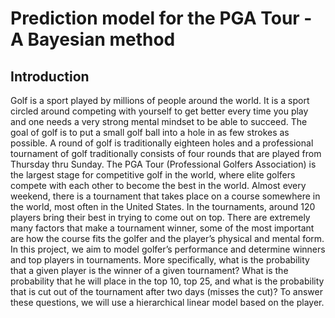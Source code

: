 # Prediction model for the PGA Tour - A Bayesian method

## Introduction

Golf is a sport played by millions of people around the world. It is a sport circled around competing with yourself to get better every time you play and one needs a very strong mental mindset to be able to succeed. The goal of golf is to put a small golf ball into a hole in as few strokes as possible. A round of golf is traditionally eighteen holes and a professional tournament of golf traditionally consists of four rounds that are played from Thursday thru Sunday. The PGA Tour (Professional Golfers Association) is the largest stage for competitive golf in the world, where elite golfers compete with each other to become the best in the world. Almost every weekend, there is a tournament that takes place on a course somewhere in the world, most often in the United States. In the tournaments, around 120 players bring their best in trying to come out on top.
There are extremely many factors that make a tournament winner, some of the most important are how the course fits the golfer and the player’s physical and mental form. In this project, we aim to model golfer’s performance and determine winners and top players in tournaments. More specifically, what is the probability that a given player is the winner of a given tournament? What is the probability that he will place in the top 10, top 25, and what is the probability that is cut out of the tournament after two days (misses the cut)? To answer these questions, we will use a hierarchical linear model based on the player.
